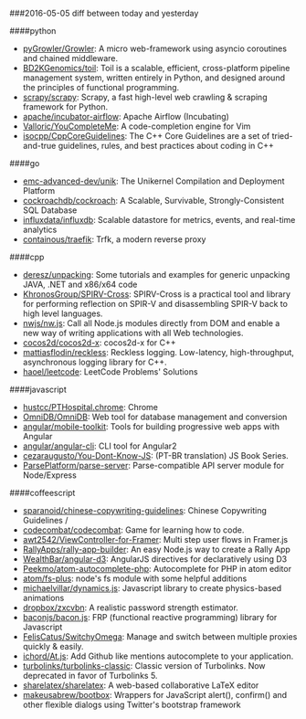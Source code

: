 ###2016-05-05
diff between today and yesterday

####python
* [pyGrowler/Growler](https://github.com/pyGrowler/Growler): A micro web-framework using asyncio coroutines and chained middleware.
* [BD2KGenomics/toil](https://github.com/BD2KGenomics/toil): Toil is a scalable, efficient, cross-platform pipeline management system, written entirely in Python, and designed around the principles of functional programming.
* [scrapy/scrapy](https://github.com/scrapy/scrapy): Scrapy, a fast high-level web crawling & scraping framework for Python.
* [apache/incubator-airflow](https://github.com/apache/incubator-airflow): Apache Airflow (Incubating)
* [Valloric/YouCompleteMe](https://github.com/Valloric/YouCompleteMe): A code-completion engine for Vim
* [isocpp/CppCoreGuidelines](https://github.com/isocpp/CppCoreGuidelines): The C++ Core Guidelines are a set of tried-and-true guidelines, rules, and best practices about coding in C++

####go
* [emc-advanced-dev/unik](https://github.com/emc-advanced-dev/unik): The Unikernel Compilation and Deployment Platform
* [cockroachdb/cockroach](https://github.com/cockroachdb/cockroach): A Scalable, Survivable, Strongly-Consistent SQL Database
* [influxdata/influxdb](https://github.com/influxdata/influxdb): Scalable datastore for metrics, events, and real-time analytics
* [containous/traefik](https://github.com/containous/traefik): Trfk, a modern reverse proxy

####cpp
* [deresz/unpacking](https://github.com/deresz/unpacking): Some tutorials and examples for generic unpacking JAVA, .NET and x86/x64 code
* [KhronosGroup/SPIRV-Cross](https://github.com/KhronosGroup/SPIRV-Cross): SPIRV-Cross is a practical tool and library for performing reflection on SPIR-V and disassembling SPIR-V back to high level languages.
* [nwjs/nw.js](https://github.com/nwjs/nw.js): Call all Node.js modules directly from DOM and enable a new way of writing applications with all Web technologies.
* [cocos2d/cocos2d-x](https://github.com/cocos2d/cocos2d-x): cocos2d-x for C++
* [mattiasflodin/reckless](https://github.com/mattiasflodin/reckless): Reckless logging. Low-latency, high-throughput, asynchronous logging library for C++.
* [haoel/leetcode](https://github.com/haoel/leetcode): LeetCode Problems' Solutions

####javascript
* [hustcc/PTHospital.chrome](https://github.com/hustcc/PTHospital.chrome): Chrome
* [OmniDB/OmniDB](https://github.com/OmniDB/OmniDB): Web tool for database management and conversion
* [angular/mobile-toolkit](https://github.com/angular/mobile-toolkit): Tools for building progressive web apps with Angular
* [angular/angular-cli](https://github.com/angular/angular-cli): CLI tool for Angular2
* [cezaraugusto/You-Dont-Know-JS](https://github.com/cezaraugusto/You-Dont-Know-JS): (PT-BR translation) JS Book Series.
* [ParsePlatform/parse-server](https://github.com/ParsePlatform/parse-server): Parse-compatible API server module for Node/Express

####coffeescript
* [sparanoid/chinese-copywriting-guidelines](https://github.com/sparanoid/chinese-copywriting-guidelines): Chinese Copywriting Guidelines / 
* [codecombat/codecombat](https://github.com/codecombat/codecombat): Game for learning how to code.
* [awt2542/ViewController-for-Framer](https://github.com/awt2542/ViewController-for-Framer): Multi step user flows in Framer.js
* [RallyApps/rally-app-builder](https://github.com/RallyApps/rally-app-builder): An easy Node.js way to create a Rally App
* [WealthBar/angular-d3](https://github.com/WealthBar/angular-d3): AngularJS directives for declaratively using D3
* [Peekmo/atom-autocomplete-php](https://github.com/Peekmo/atom-autocomplete-php): Autocomplete for PHP in atom editor
* [atom/fs-plus](https://github.com/atom/fs-plus): node's fs module with some helpful additions
* [michaelvillar/dynamics.js](https://github.com/michaelvillar/dynamics.js): Javascript library to create physics-based animations
* [dropbox/zxcvbn](https://github.com/dropbox/zxcvbn): A realistic password strength estimator.
* [baconjs/bacon.js](https://github.com/baconjs/bacon.js): FRP (functional reactive programming) library for Javascript
* [FelisCatus/SwitchyOmega](https://github.com/FelisCatus/SwitchyOmega): Manage and switch between multiple proxies quickly & easily.
* [ichord/At.js](https://github.com/ichord/At.js): Add Github like mentions autocomplete to your application.
* [turbolinks/turbolinks-classic](https://github.com/turbolinks/turbolinks-classic): Classic version of Turbolinks. Now deprecated in favor of Turbolinks 5.
* [sharelatex/sharelatex](https://github.com/sharelatex/sharelatex): A web-based collaborative LaTeX editor
* [makeusabrew/bootbox](https://github.com/makeusabrew/bootbox): Wrappers for JavaScript alert(), confirm() and other flexible dialogs using Twitter's bootstrap framework
